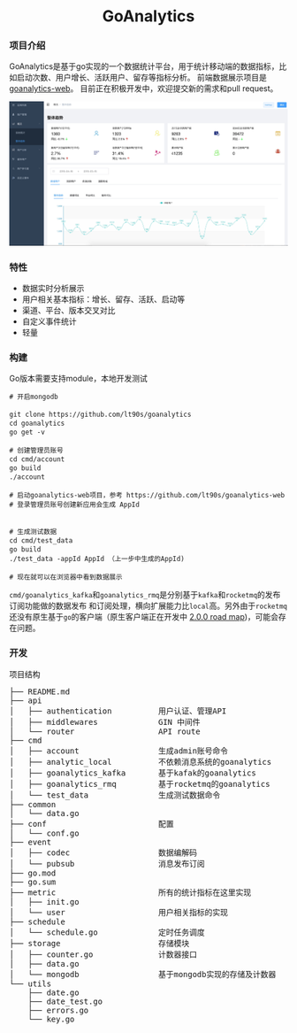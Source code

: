 <h1 align="center"> GoAnalytics </h1>

### 项目介绍

GoAnalytics是基于go实现的一个数据统计平台，用于统计移动端的数据指标，比如启动次数、用户增长、活跃用户、留存等指标分析。
前端数据展示项目是 [goanalytics-web](https://github.com/lt90s/goanalytics-web)。
目前正在积极开发中，欢迎提交新的需求和pull request。

![img](.github/image/summary.png)

### 特性

* 数据实时分析展示
* 用户相关基本指标：增长、留存、活跃、启动等
* 渠道、平台、版本交叉对比
* 自定义事件统计
* 轻量

### 构建

Go版本需要支持module，本地开发测试
```
# 开启mongodb

git clone https://github.com/lt90s/goanalytics
cd goanalytics
go get -v

# 创建管理员账号
cd cmd/account
go build
./account

# 启动goanalytics-web项目，参考 https://github.com/lt90s/goanalytics-web
# 登录管理员账号创建新应用会生成 AppId


# 生成测试数据
cd cmd/test_data
go build
./test_data -appId AppId （上一步中生成的AppId)

# 现在就可以在浏览器中看到数据展示
```

`cmd/goanalytics_kafka`和`goanalytics_rmq`是分别基于`kafka`和`rocketmq`的发布订阅功能做的数据发布
和订阅处理，横向扩展能力比`local`高。另外由于`rocketmq`还没有原生基于`go`的客户端（原生客户端正在开发中
[2.0.0 road map](https://github.com/apache/rocketmq-client-go/issues/57))，可能会存在问题。


### 开发

项目结构

<pre>
├── README.md
├── api
│   ├── authentication          用户认证、管理API
│   ├── middlewares             GIN 中间件
│   └── router                  API route
├── cmd
│   ├── account                 生成admin账号命令
│   ├── analytic_local          不依赖消息系统的goanalytics
│   ├── goanalytics_kafka       基于kafak的goanalytics
│   ├── goanalytics_rmq         基于rocketmq的goanalytics
│   └── test_data               生成测试数据命令
├── common
│   └── data.go
├── conf                        配置
│   └── conf.go
├── event
│   ├── codec                   数据编解码
│   └── pubsub                  消息发布订阅
├── go.mod
├── go.sum
├── metric                      所有的统计指标在这里实现
│   ├── init.go
│   └── user                    用户相关指标的实现
├── schedule
│   └── schedule.go             定时任务调度
├── storage                     存储模块
│   ├── counter.go              计数器接口
│   ├── data.go
│   └── mongodb                 基于mongodb实现的存储及计数器
└── utils
    ├── date.go
    ├── date_test.go
    ├── errors.go
    └── key.go
</pre>